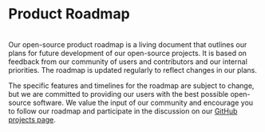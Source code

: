# Product Roadmap

\
Our open-source product roadmap is a living document that outlines our plans for future development of our open-source projects. It is based on feedback from our community of users and contributors and our internal priorities. The roadmap is updated regularly to reflect changes in our plans.

The specific features and timelines for the roadmap are subject to change, but we are committed to providing our users with the best possible open-source software. We value the input of our community and encourage you to follow our roadmap and participate in the discussion on our [GitHub projects page](https://github.com/orgs/Simprints/projects/3/views/1).

